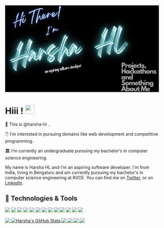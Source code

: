 [![Header](harsha.png "Header")](https://martinheinz.dev/)

# Hiii ! <img src="https://raw.githubusercontent.com/MartinHeinz/MartinHeinz/master/wave.gif" width="30px" height="30px" />
👊 This is @harsha-hl .

✋ I'm interested in pursuing domains like web development and competitive programming.

🏛️ I'm currently an undergraduate pursuing my bachelor's in computer science engineering.

My name is Harsha HL and I'm an aspiring software developer. I'm from India, living in Bengaluru and am currently pursuing my bachelor's in computer science engineering at RVCE. You can find me on [Twitter](https://twitter.com/hl_harsha),  or on [LinkedIn](https://www.linkedin.com/in/harsha-hl-3b4b79208/).

## 🔧 Technologies & Tools
![](https://img.shields.io/badge/OS-Linux-informational?style=flat&logo=linux&logoColor=white&color=2bbc8a)
![](https://img.shields.io/badge/Editor-IntelliJ_IDEA-informational?style=flat&logo=intellij-idea&logoColor=white&color=2bbc8a)
![](https://img.shields.io/badge/Code-Python-informational?style=flat&logo=python&logoColor=white&color=2bbc8a)
![](https://img.shields.io/badge/Code-JavaScript-informational?style=flat&logo=javascript&logoColor=white&color=2bbc8a)
![](https://img.shields.io/badge/Code-Golang-informational?style=flat&logo=go&logoColor=white&color=2bbc8a)
![](https://img.shields.io/badge/Code-Make-informational?style=flat&logo=cmake&logoColor=white&color=2bbc8a)
![](https://img.shields.io/badge/Code-Vue-informational?style=flat&logo=vue.js&logoColor=white&color=2bbc8a)
![](https://img.shields.io/badge/Shell-Bash-informational?style=flat&logo=gnu-bash&logoColor=white&color=2bbc8a)
![](https://img.shields.io/badge/Tools-PostgreSQL-informational?style=flat&logo=postgresql&logoColor=white&color=2bbc8a)
![](https://img.shields.io/badge/Tools-Docker-informational?style=flat&logo=docker&logoColor=white&color=2bbc8a)
![](https://img.shields.io/badge/Tools-Kubernetes-informational?style=flat&logo=kubernetes&logoColor=white&color=2bbc8a)
![](https://img.shields.io/badge/Tools-Red_Hat_OpenShift-informational?style=flat&logo=red-hat-open-shift&logoColor=white&color=2bbc8a)
![](https://img.shields.io/badge/Cloud-Digital_Ocean-informational?style=flat&logo=digitalocean&logoColor=white&color=2bbc8a) 

<a href="https://github.com/harsha-hl/harsha-hl">
  <img align="center" src="https://github-readme-stats.vercel.app/api/top-langs/?username=harsha-hl&hide=css,python,html&title_color=ffffff&text_color=cccccc&icon_color=80e27e&bg_color=000000&langs_count=3" />
</a>
<a href="https://github.com/harsha-hl/harsha-hl">
  <img align="center" src="https://github-readme-stats.vercel.app/api?username=harsha-hl&show_icons=true&line_height=27&count_private=true&title_color=ffffff&text_color=cccccc&icon_color=80e27e&bg_color=000000" alt="Harsha's GitHub Stats" />
</a>
<a href="https://github.com/harsha-hl/CS50_Final_Project">
  <img align="center" src="https://github-readme-stats.vercel.app/api/pin/?username=harsha-hl&repo=CS50_Final_Project&title_color=ffffff&text_color=cccccc&icon_color=80e27e&bg_color=000000" />
</a>
<a href="https://github.com/harsha-hl/Huffman_Coding">
  <img align="center" src="https://github-readme-stats.vercel.app/api/pin/?username=harsha-hl&repo=Huffman_Coding&title_color=ffffff&text_color=cccccc&icon_color=80e27e&bg_color=000000" />
</a> 
<a href="https://github.com/harsha-hl/Blockchain-Hackathon">
  <img align="center" src="https://github-readme-stats.vercel.app/api/pin/?username=harsha-hl&repo=Blockchain-Hackathon&title_color=ffffff&text_color=cccccc&icon_color=80e27e&bg_color=000000" />
</a> 
<a href="https://github.com/harsha-hl/HPCC-Hackathon">
  <img align="center" src="https://github-readme-stats.vercel.app/api/pin/?username=harsha-hl&repo=HPCC-Hackathon&title_color=ffffff&text_color=cccccc&icon_color=80e27e&bg_color=000000" />
</a> 
<!-- links to social media icons -->

<!-- icons with padding -->

[1.1]: http://i.imgur.com/tXSoThF.png (twitter icon with padding)
[2.1]: http://i.imgur.com/0o48UoR.png (github icon with padding)

<!-- icons without padding -->

[1.2]: http://i.imgur.com/wWzX9uB.png (twitter icon without padding)
[2.2]: http://i.imgur.com/9I6NRUm.png (github icon without padding)
[3.2]: https://raw.githubusercontent.com/MartinHeinz/MartinHeinz/master/linkedin-3-16.png (LinkedIn icon without padding)


<!-- links to your social media accounts -->

[1]: https://twitter.com/Martin_Heinz_
[2]: https://github.com/MartinHeinz
[3]: https://www.linkedin.com/in/heinz-martin/


<!-- Resources -->
<!-- Icons: https://simpleicons.org/ -->
<!-- GitHub Stats: https://github.com/anuraghazra/github-readme-stats -->
<!-- Emojis: https://emojipedia.org/emoji/ -->
<!-- HTML Emojis: https://www.fileformat.info/index.htm -->
<!-- Shields: https://shields.io/ -->
<!-- Awesome GitHub Profile README: https://github.com/abhisheknaiidu/awesome-github-profile-readme -->

